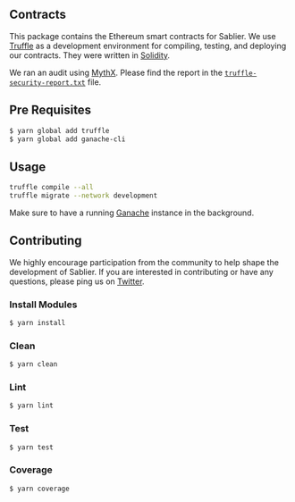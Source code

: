 ## Contracts

This package contains the Ethereum smart contracts for Sablier. We use [Truffle](https://github.com/trufflesuite/truffle)
as a development environment for compiling, testing, and deploying our contracts. They were written in [Solidity](https://github.com/ethereum/solidity).

We ran an audit using [MythX](https://github.com/ConsenSys/truffle-security). Please find the report in the
[`truffle-security-report.txt`](/packages/contracts/truffle-security-report.txt) file.

## Pre Requisites

```bash
$ yarn global add truffle
$ yarn global add ganache-cli
```

## Usage

```bash
truffle compile --all
truffle migrate --network development
```

Make sure to have a running [Ganache](https://truffleframework.com/ganache) instance in the background.

## Contributing

We highly encourage participation from the community to help shape the development of Sablier. If you are interested in
contributing or have any questions, please ping us on [Twitter](https://twitter.com/SablierHQ).

### Install Modules

```bash
$ yarn install
```

### Clean

```bash
$ yarn clean
```

### Lint

```bash
$ yarn lint
```

### Test

```bash
$ yarn test
```

### Coverage

```bash
$ yarn coverage
```
